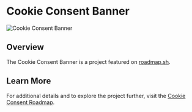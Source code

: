 # Cookie Consent Banner

![Cookie Consent Banner](https://assets.roadmap.sh/guest/cookie-consent-banner-07etz.png)

## Overview

The Cookie Consent Banner is a project featured on [roadmap.sh](https://roadmap.sh/projects/cookie-consent).

## Learn More

For additional details and to explore the project further, visit the [Cookie Consent Roadmap](https://roadmap.sh/projects/cookie-consent).
